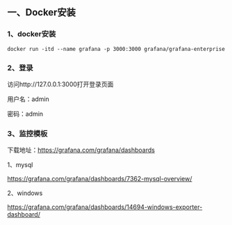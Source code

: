 ## 一、Docker安装

### 1、docker安装

```
docker run -itd --name grafana -p 3000:3000 grafana/grafana-enterprise 
```

### 2、登录

访问http://127.0.0.1:3000打开登录页面

用户名：admin

密码：admin

### 3、监控模板

下载地址：https://grafana.com/grafana/dashboards

1、mysql

https://grafana.com/grafana/dashboards/7362-mysql-overview/

2、windows

https://grafana.com/grafana/dashboards/14694-windows-exporter-dashboard/
